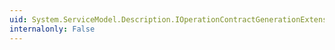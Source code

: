 ```yaml
---
uid: System.ServiceModel.Description.IOperationContractGenerationExtension
internalonly: False
---
```

